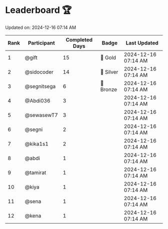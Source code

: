 # Leaderboard 🏆

Updated on: 2024-12-16 07:14 AM

| Rank | Participant       | Completed Days | Badge      | Last Updated         |
|------|-------------------|----------------|------------|----------------------|
| 1    | @gift             | 15             | 🏅 Gold     | 2024-12-16 07:14 AM |
| 2    | @sidocoder        | 14             | 🥈 Silver   | 2024-12-16 07:14 AM |
| 3    | @segnitsega       | 6              | 🥉 Bronze   | 2024-12-16 07:14 AM |
| 4    | @Abdi036          | 3              |            | 2024-12-16 07:14 AM |
| 5    | @sewasewT7        | 3              |            | 2024-12-16 07:14 AM |
| 6    | @segni            | 2              |            | 2024-12-16 07:14 AM |
| 7    | @kika1s1          | 2              |            | 2024-12-16 07:14 AM |
| 8    | @abdi             | 1              |            | 2024-12-16 07:14 AM |
| 9    | @tamirat          | 1              |            | 2024-12-16 07:14 AM |
| 10   | @kiya             | 1              |            | 2024-12-16 07:14 AM |
| 11   | @sena             | 1              |            | 2024-12-16 07:14 AM |
| 12   | @kena             | 1              |            | 2024-12-16 07:14 AM |
